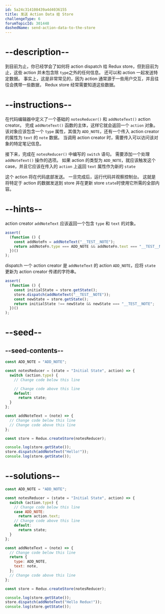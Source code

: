 ```yaml
---
id: 5a24c314108439a4d4036155
title: 发送 Action Data 给 Store
challengeType: 6
forumTopicId: 301448
dashedName: send-action-data-to-the-store
---
```


# --description--

到目前为止，你已经学会了如何将 action dispatch 给 Redux store，但到目前为止，这些 action 并未包含除 `type`之外的任何信息。 还可以和 action 一起发送特定数据。 事实上，这是非常常见的，因为 action 通常源于一些用户交互，并且往往会携带一些数据， Redux store 经常需要知道这些数据。

# --instructions--

在代码编辑器中定义了一个基础的 `notesReducer()` 和 `addNoteText()` action creator。 完成 `addNoteText()` 函数的主体，这样它就会返回一个 `action` 对象。 该对象应该包含一个 `type` 属性，其值为 `ADD_NOTE`，还有一个传入 action creator 的属性为 `text` 的 `note` 数据。 当调用 action creator 时，需要传入可以访问该对象的特定笔记信息。

接下来，完成在 `notesReducer()` 中编写的 `switch` 语句。 需要添加一个处理 `addNoteText()` 操作的选项。 如果 action 的类型为 `ADD_NOTE`，就应该触发这个 case，并且它应该在传入的 `action` 上返回 `text` 属性作为新的 `state`

这个 action 将在代码底部发送。 一旦完成后，运行代码并观察控制台。 这就是将特定于 action 的数据发送到 store 并在更新 store `state`时使用它所需的全部内容。

# --hints--

action creator `addNoteText` 应该返回一个包含 `type` 和 `text` 的对象。

```js
assert(
  (function () {
    const addNoteFn = addNoteText("__TEST__NOTE");
    return addNoteFn.type === ADD_NOTE && addNoteFn.text === "__TEST__NOTE";
  })()
);
```

dispatch 一个 action creator 是 `addNoteText` 的 action `ADD_NOTE`，应将 `state` 更新为 action creator 传递的字符串。

```js
assert(
  (function () {
    const initialState = store.getState();
    store.dispatch(addNoteText("__TEST__NOTE"));
    const newState = store.getState();
    return initialState !== newState && newState === "__TEST__NOTE";
  })()
);
```

# --seed--

## --seed-contents--

```js
const ADD_NOTE = "ADD_NOTE";

const notesReducer = (state = "Initial State", action) => {
  switch (action.type) {
    // Change code below this line

    // Change code above this line
    default:
      return state;
  }
};

const addNoteText = (note) => {
  // Change code below this line
  // Change code above this line
};

const store = Redux.createStore(notesReducer);

console.log(store.getState());
store.dispatch(addNoteText("Hello!"));
console.log(store.getState());
```

# --solutions--

```js
const ADD_NOTE = "ADD_NOTE";

const notesReducer = (state = "Initial State", action) => {
  switch (action.type) {
    // Change code below this line
    case ADD_NOTE:
      return action.text;
    // Change code above this line
    default:
      return state;
  }
};

const addNoteText = (note) => {
  // Change code below this line
  return {
    type: ADD_NOTE,
    text: note,
  };
  // Change code above this line
};

const store = Redux.createStore(notesReducer);

console.log(store.getState());
store.dispatch(addNoteText("Hello Redux!"));
console.log(store.getState());
```
